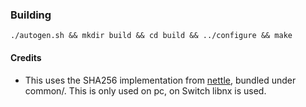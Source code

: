 ### Building
`./autogen.sh && mkdir build && cd build && ../configure && make`

#### Credits

* This uses the SHA256 implementation from [nettle](https://git.lysator.liu.se/nettle/nettle), bundled under common/. This is only used on pc, on Switch libnx is used.

